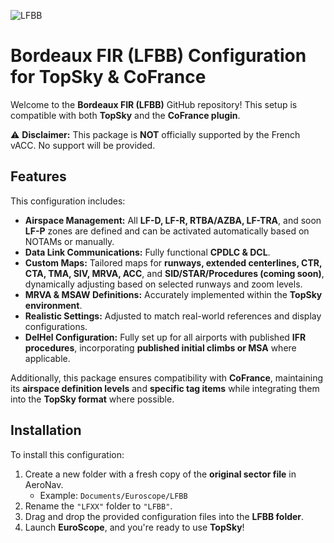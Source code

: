 ![LFBB](https://github.com/user-attachments/assets/abea8fb9-d0f6-43fe-bde1-bd661906b9ea)

# Bordeaux FIR (LFBB) Configuration for TopSky & CoFrance  

Welcome to the **Bordeaux FIR (LFBB)** GitHub repository! This setup is compatible with both **TopSky** and the **CoFrance plugin**.  

⚠ **Disclaimer:** This package is **NOT** officially supported by the French vACC. No support will be provided.  

## Features  

This configuration includes:  

- **Airspace Management:** All **LF-D, LF-R, RTBA/AZBA, LF-TRA**, and soon **LF-P** zones are defined and can be activated automatically based on NOTAMs or manually.  
- **Data Link Communications:** Fully functional **CPDLC & DCL**.  
- **Custom Maps:** Tailored maps for **runways, extended centerlines, CTR, CTA, TMA, SIV, MRVA, ACC**, and **SID/STAR/Procedures (coming soon)**, dynamically adjusting based on selected runways and zoom levels.  
- **MRVA & MSAW Definitions:** Accurately implemented within the **TopSky environment**.  
- **Realistic Settings:** Adjusted to match real-world references and display configurations.
-  **DelHel Configuration:** Fully set up for all airports with published **IFR procedures**, incorporating **published initial climbs or MSA** where applicable.  

Additionally, this package ensures compatibility with **CoFrance**, maintaining its **airspace definition levels** and **specific tag items** while integrating them into the **TopSky format** where possible.  

## Installation  

To install this configuration:  

1. Create a new folder with a fresh copy of the **original sector file** in AeroNav.  
   - Example: `Documents/Euroscope/LFBB`  
2. Rename the `"LFXX"` folder to `"LFBB"`.  
3. Drag and drop the provided configuration files into the **LFBB folder**.  
4. Launch **EuroScope**, and you're ready to use **TopSky**!  

